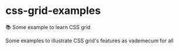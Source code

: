 # css-grid-examples
📚 Some example to learn CSS grid

Some examples to illustrate CSS grid's features as vademecum for all
